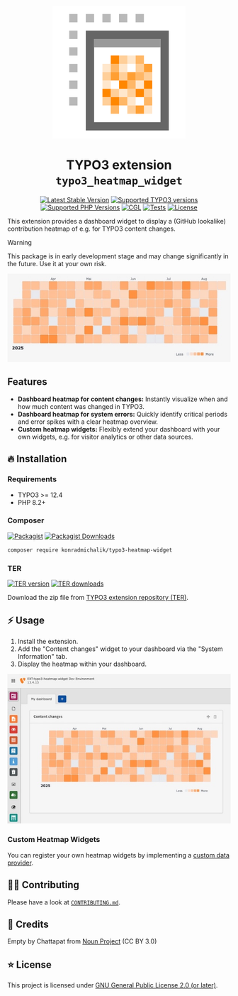 <div align="center">

![Extension icon](Resources/Public/Icons/Extension.png)

# TYPO3 extension `typo3_heatmap_widget`

[![Latest Stable Version](https://typo3-badges.dev/badge/typo3_heatmap_widget/version/shields.svg)](https://extensions.typo3.org/extension/typo3_heatmap_widget)
[![Supported TYPO3 versions](https://typo3-badges.dev/badge/typo3_heatmap_widget/typo3/shields.svg)](https://extensions.typo3.org/extension/typo3_heatmap_widget)
[![Supported PHP Versions](https://img.shields.io/packagist/dependency-v/konradmichalik/typo3-heatmap-widget/php?logo=php)](https://packagist.org/packages/konradmichalik/typo3-heatmap-widget)
[![CGL](https://img.shields.io/github/actions/workflow/status/jackd248/typo3-heatmap-widget/cgl.yml?label=cgl&logo=github)](https://github.com/jackd248/typo3-heatmap-widget/actions/workflows/cgl.yml)
[![Tests](https://img.shields.io/github/actions/workflow/status/jackd248/typo3-heatmap-widget/tests.yml?label=tests&logo=github)](https://github.com/jackd248/typo3-heatmap-widget/actions/workflows/tests.yml)
[![License](https://poser.pugx.org/konradmichalik/typo3-heatmap-widget/license)](LICENSE.md)

</div>

This extension provides a dashboard widget to display a (GitHub lookalike) contribution heatmap of e.g. for TYPO3 content changes.

> [!warning]
> This package is in early development stage and may change significantly in the future. Use it at your own risk.

![Content changes heatmap](Documentation/Images/heatmap.jpg "Content changes heatmap")

## Features
* **Dashboard heatmap for content changes:** Instantly visualize when and how much content was changed in TYPO3.
* **Dashboard heatmap for system errors:** Quickly identify critical periods and error spikes with a clear heatmap overview.
* **Custom heatmap widgets:** Flexibly extend your dashboard with your own widgets, e\.g\. for visitor analytics or other data sources.

## 🔥 Installation

### Requirements

* TYPO3 >= 12.4
* PHP 8.2+

### Composer

[![Packagist](https://img.shields.io/packagist/v/konradmichalik/typo3-heatmap-widget?label=version&logo=packagist)](https://packagist.org/packages/konradmichalik/typo3-heatmap-widget)
[![Packagist Downloads](https://img.shields.io/packagist/dt/konradmichalik/typo3-heatmap-widget?color=brightgreen)](https://packagist.org/packages/konradmichalik/typo3-heatmap-widget)

``` bash
composer require konradmichalik/typo3-heatmap-widget
```

### TER

[![TER version](https://typo3-badges.dev/badge/typo3_heatmap_widget/version/shields.svg)](https://extensions.typo3.org/extension/typo3_heatmap_widget)
[![TER downloads](https://typo3-badges.dev/badge/typo3_heatmap_widget/downloads/shields.svg)](https://extensions.typo3.org/extension/typo3_heatmap_widget)

Download the zip file from [TYPO3 extension repository (TER)](https://extensions.typo3.org/extension/typo3_heatmap_widget).

## ⚡ Usage

1. Install the extension.
2. Add the "Content changes" widget to your dashboard via the "System Information" tab.
3. Display the heatmap within your dashboard.

![Show widget in the dashboard](Documentation/Images/widget.jpg "Show widget in the dashboard")

### Custom Heatmap Widgets

You can register your own heatmap widgets by implementing a [custom data provider](./Documentation/DataProviders.md).

## 🧑‍💻 Contributing

Please have a look at [`CONTRIBUTING.md`](CONTRIBUTING.md).

## 💎 Credits

Empty by Chattapat from <a href="https://thenounproject.com/browse/icons/term/empty/" target="_blank" title="Empty Icons">Noun Project</a> (CC BY 3.0)

## ⭐ License

This project is licensed
under [GNU General Public License 2.0 (or later)](LICENSE.md).